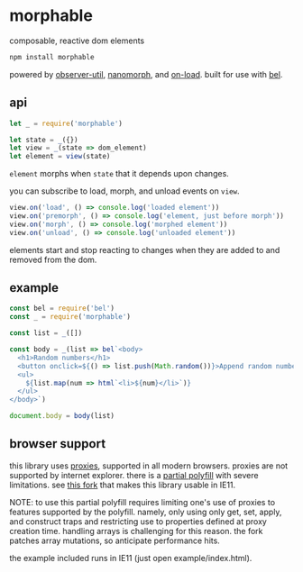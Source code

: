 # morphable

composable, reactive dom elements

```js
npm install morphable
```

powered by [observer-util](https://github.com/nx-js/observer-util), [nanomorph](https://github.com/choojs/nanomorph), and [on-load](https://github.com/shama/on-load). built for use with [bel](https://github.com/shama/bel).

## api

```js
let _ = require('morphable')

let state = _({})
let view = _(state => dom_element)
let element = view(state)
```

`element` morphs when `state` that it depends upon changes. 

you can subscribe to load, morph, and unload events on `view`.

```js
view.on('load', () => console.log('loaded element'))
view.on('premorph', () => console.log('element, just before morph'))
view.on('morph', () => console.log('morphed element'))
view.on('unload', () => console.log('unloaded element'))
```

elements start and stop reacting to changes when they are added to and removed from the dom.

## example

```js
const bel = require('bel')
const _ = require('morphable')

const list = _([])

const body = _(list => bel`<body>
  <h1>Random numbers</h1>
  <button onclick=${() => list.push(Math.random())}>Append random number</button>
  <ul>
    ${list.map(num => html`<li>${num}</li>`)}
  </ul>
</body>`)

document.body = body(list)
```

## browser support

this library uses [proxies](https://caniuse.com/#feat=proxy), supported in all modern browsers. proxies are not supported by internet explorer. there is a [partial polyfill](https://github.com/GoogleChrome/proxy-polyfill) with severe limitations.  see [this fork](https://github.com/lukeburns/proxy-polyfill) that makes this library usable in IE11. 

NOTE: to use this partial polyfill requires limiting one's use of proxies to features supported by the polyfill. namely, only using only get, set, apply, and construct traps and restricting use to properties defined at proxy creation time. handling arrays is challenging for this reason. the fork patches array mutations, so anticipate performance hits.

the example included runs in IE11 (just open example/index.html).
